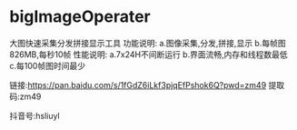 # bigImageOperater
大图快速采集分发拼接显示工具
功能说明:
a.图像采集,分发,拼接,显示
b.每帧图826MB,每秒10帧
性能说明:
a.7x24H不间断运行
b.界面流畅,内存和线程数最低
c.每100帧图时间最少

链接:https://pan.baidu.com/s/1fGdZ6iLkf3pjqEfPshok6Q?pwd=zm49 
提取码:zm49 

抖音号:hsliuyl
